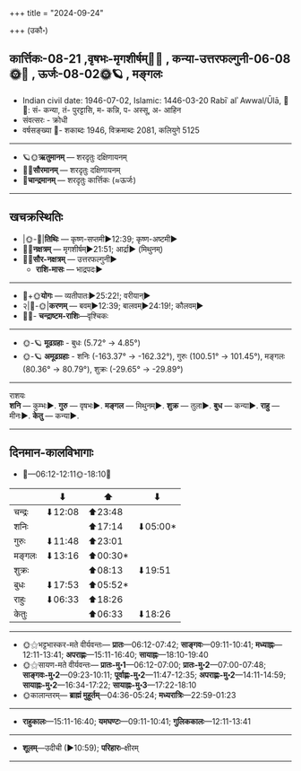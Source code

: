 +++
title = "2024-09-24"

+++
(उकौ॰)
## कार्त्तिकः-08-21  ,वृषभः-मृगशीर्षम्🌛🌌  ,  कन्या-उत्तरफल्गुनी-06-08🌞🌌  ,  ऊर्जः-08-02🌞🪐  , मङ्गलः
- Indian civil date: 1946-07-02, Islamic: 1446-03-20 Rabīʿ alʾ Awwal/Ūlā, 🌌🌞: सं- कन्या, तं- पुरट्टासि, म- कन्नि, प- अस्सू, अ- आहिन
- संवत्सरः - क्रोधी
- वर्षसङ्ख्या 🌛- शकाब्दः 1946, विक्रमाब्दः 2081, कलियुगे 5125
___________________
- 🪐🌞**ऋतुमानम्** — शरदृतुः दक्षिणायनम्
- 🌌🌞**सौरमानम्** — शरदृतुः दक्षिणायनम्
- 🌛**चान्द्रमानम्** — शरदृतुः कार्त्तिकः (≈ऊर्जः)
___________________


## खचक्रस्थितिः
- |🌞-🌛|**तिथिः** — कृष्ण-सप्तमी►12:39; कृष्ण-अष्टमी►  
- 🌌🌛**नक्षत्रम्** — मृगशीर्षम्►21:51; आर्द्रा► (मिथुनम्)  
- 🌌🌞**सौर-नक्षत्रम्** — उत्तरफल्गुनी►  
  - **राशि-मासः** — भाद्रपदः► 
___________________
- 🌛+🌞**योगः** — व्यतीपातः►25:22!; वरीयान्►  
- २|🌛-🌞|**करणम्** — बवम्►12:39; बालवम्►24:19!; कौलवम्►  
- 🌌🌛- **चन्द्राष्टम-राशिः**—वृश्चिकः  
___________________
- 🌞-🪐 **मूढग्रहाः** - बुधः (5.72° → 4.85°)
- 🌞-🪐 **अमूढग्रहाः** - शनिः (-163.37° → -162.32°), गुरुः (100.51° → 101.45°), मङ्गलः (80.36° → 80.79°), शुक्रः (-29.65° → -29.89°)
___________________
राशयः  
**शनि** — कुम्भः►. **गुरु** — वृषभः►. **मङ्गल** — मिथुनम्►. **शुक्र** — तुला►. **बुध** — कन्या►. **राहु** — मीनः►. **केतु** — कन्या►. 
___________________


## दिनमान-कालविभागाः
- 🌅—06:12-12:11🌞-18:10🌇  

|      |⬇     |⬆     |⬇     |
|------|-----|-----|------|
|चन्द्रः|⬇12:08 |⬆23:48 |     |
|शनिः   |     |⬆17:14 |⬇05:00*|
|गुरुः  |⬇11:48 |⬆23:01 |     |
|मङ्गलः |⬇13:16 |⬆00:30*|     |
|शुक्रः |     |⬆08:13 |⬇19:51 |
|बुधः   |⬇17:53 |⬆05:52*|     |
|राहुः  |⬇06:33 |⬆18:26 |     |
|केतुः  |     |⬆06:33 |⬇18:26 |
___________________
- 🌞⚝भट्टभास्कर-मते वीर्यवन्तः— **प्रातः**—06:12-07:42; **साङ्गवः**—09:11-10:41; **मध्याह्नः**—12:11-13:41; **अपराह्णः**—15:11-16:40; **सायाह्नः**—18:10-19:40  
- 🌞⚝सायण-मते वीर्यवन्तः— **प्रातः-मु॰1**—06:12-07:00; **प्रातः-मु॰2**—07:00-07:48; **साङ्गवः-मु॰2**—09:23-10:11; **पूर्वाह्णः-मु॰2**—11:47-12:35; **अपराह्णः-मु॰2**—14:11-14:59; **सायाह्नः-मु॰2**—16:34-17:22; **सायाह्नः-मु॰3**—17:22-18:10  
- 🌞कालान्तरम्— **ब्राह्मं मुहूर्तम्**—04:36-05:24; **मध्यरात्रिः**—22:59-01:23  
___________________
- **राहुकालः**—15:11-16:40; **यमघण्टः**—09:11-10:41; **गुलिककालः**—12:11-13:41  
___________________
- **शूलम्**—उदीची (►10:59); **परिहारः**–क्षीरम्  
___________________
